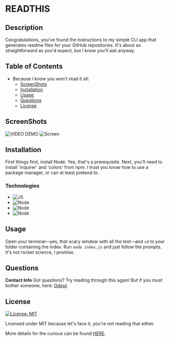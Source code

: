 # READTHIS

## Description

Congratulations, you've found the instructions to my simple CLI app that generates readme files for your GitHub repositories.
It's about as straightforward as you'd expect, but I know you'll ask anyway.

## Table of Contents

- Because I know you won't read it all:
  - [ScreenShots](#screeshots)
  - [Installation](#installation)
  - [Usage](#usage)
  - [Questions](#questions)
  - [License](#license)

## ScreenShots

![VIDEO DEMO](https://youtu.be/qvVhImXRsTo)
![Screen](https://imgur.com/RU6mi2E)

## Installation

First things first, install Node. Yes, that's a prerequisite. Next, you'll need to install 'inquirer' and 'colors' from npm.
I trust you know how to use a package manager, or can at least pretend to.

### Technologies

- ![JS](https://img.shields.io/badge/Code-JS-yellow.svg)
- ![Node](https://img.shields.io/badge/JS-NODE-orange.svg)
- ![Node](https://img.shields.io/badge/npm-Inqirer-red.svg)
- ![Node](https://img.shields.io/badge/npm-Colors-pink.svg)

## Usage

Open your terminal—yes, that scary window with all the text—and `cd` to your folder containing the index.
Run `node index.js` and just follow the prompts. It's not rocket science, I promise.

## Questions

**Contact Info**
Got questions? Try reading through this again! But if you must bother someone, here:
[Odesii](https://github.com/Odesii)

## License

[![License: MIT](https://img.shields.io/badge/License-MIT-yellow.svg)](https://opensource.org/licenses/MIT)

Licensed under MIT because let's face it, you're not reading that either.

More details for the curious can be found [HERE](https://opensource.org/licenses/MIT).
